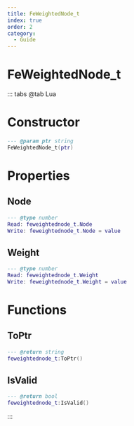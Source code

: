 ```yaml
---
title: FeWeightedNode_t
index: true
order: 2
category:
  - Guide
---
```


# FeWeightedNode_t

::: tabs
@tab Lua
# Constructor
```lua
--- @param ptr string
FeWeightedNode_t(ptr)
```
# Properties
## Node 
```lua
--- @type number
Read: feweightednode_t.Node
Write: feweightednode_t.Node = value
```
## Weight 
```lua
--- @type number
Read: feweightednode_t.Weight
Write: feweightednode_t.Weight = value
```
# Functions
## ToPtr
```lua
--- @return string
feweightednode_t:ToPtr()
```
## IsValid
```lua
--- @return bool
feweightednode_t:IsValid()
```

:::
